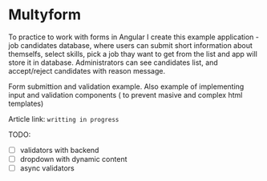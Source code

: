 # Multyform

To practice to work with forms in Angular I create this example application - 
job candidates database, where users can submit short information about themselfs, 
select skills, pick a job thay want to get from the list and app will store it 
in database. Administrators can see candidates list, and accept/reject candidates 
with reason message.

Form submittion and validation example. Also example of implementing input and 
validation components ( to prevent masive and complex html templates)

Article link: `writting in progress`

TODO: 
- [ ] validators with backend
- [ ] dropdown with dynamic content
- [ ] async validators